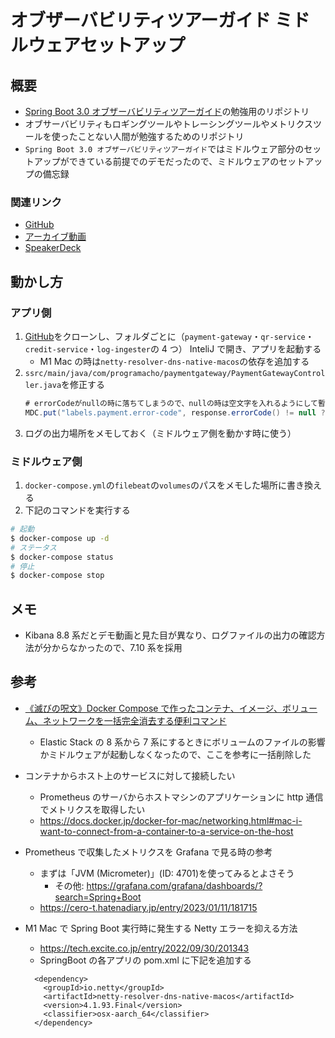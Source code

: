 # オブザーバビリティツアーガイド ミドルウェアセットアップ

## 概要

- [Spring Boot 3.0 オブザーバビリティツアーガイド](ttps://www.youtube.com/live/yjJ1jyvEaOI?feature=share)の勉強用のリポジトリ
- オブサーバビリティもロギングツールやトレーシングツールやメトリクスツールを使ったことない人間が勉強するためのリポジトリ
- `Spring Boot 3.0 オブザーバビリティツアーガイド`ではミドルウェア部分のセットアップができている前提でのデモだったので、ミドルウェアのセットアップの備忘録

### 関連リンク

- [GitHub](https://github.com/hainet50b/jsug-seminar-2023-02)
- [アーカイブ動画](https://www.youtube.com/live/yjJ1jyvEaOI?feature=share)
- [SpeakerDeck](https://speakerdeck.com/hainet50b/spring-boot-3-dot-0-obuzababiriteituagaido)

## 動かし方

### アプリ側

1. [GitHub](https://github.com/hainet50b/jsug-seminar-2023-02)をクローンし、フォルダごとに（`payment-gateway`・`qr-service`・`credit-service`・`log-ingester`の 4 つ） InteliJ で開き、アプリを起動する
   - M1 Mac の時は`netty-resolver-dns-native-macos`の依存を追加する
1. `ssrc/main/java/com/programacho/paymentgateway/PaymentGatewayController.java`を修正する
   ```java
   # errorCodeがnullの時に落ちてしまうので、nullの時は空文字を入れるようにして暫定対処する
   MDC.put("labels.payment.error-code", response.errorCode() != null ? response.errorCode() : "");
   ```
1. ログの出力場所をメモしておく（ミドルウェア側を動かす時に使う）

### ミドルウェア側

1. `docker-compose.yml`の`filebeat`の`volumes`のパスをメモした場所に書き換える
1. 下記のコマンドを実行する

```sh
# 起動
$ docker-compose up -d
# ステータス
$ docker-compose status
# 停止
$ docker-compose stop
```

## メモ

- Kibana 8.8 系だとデモ動画と見た目が異なり、ログファイルの出力の確認方法が分からなかったので、7.10 系を採用

## 参考

- [《滅びの呪文》Docker Compose で作ったコンテナ、イメージ、ボリューム、ネットワークを一括完全消去する便利コマンド](https://qiita.com/suin/items/19d65e191b96a0079417)

  - Elastic Stack の 8 系から 7 系にするときにボリュームのファイルの影響かミドルウェアが起動しなくなったので、ここを参考に一括削除した

- コンテナからホスト上のサービスに対して接続したい

  - Prometheus のサーバからホストマシンのアプリケーションに http 通信でメトリクスを取得したい
  - https://docs.docker.jp/docker-for-mac/networking.html#mac-i-want-to-connect-from-a-container-to-a-service-on-the-host

- Prometheus で収集したメトリクスを Grafana で見る時の参考

  - まずは「JVM (Micrometer)」(ID: 4701)を使ってみるとよさそう
    - その他: https://grafana.com/grafana/dashboards/?search=Spring+Boot
  - https://cero-t.hatenadiary.jp/entry/2023/01/11/181715

- M1 Mac で Spring Boot 実行時に発生する Netty エラーを抑える方法
  - https://tech.excite.co.jp/entry/2022/09/30/201343
  - SpringBoot の各アプリの pom.xml に下記を追加する
  ```
    <dependency>
      <groupId>io.netty</groupId>
      <artifactId>netty-resolver-dns-native-macos</artifactId>
      <version>4.1.93.Final</version>
      <classifier>osx-aarch_64</classifier>
    </dependency>
  ```
